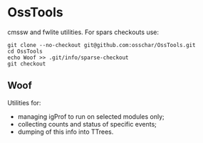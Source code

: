 OssTools
========

cmssw and fwlite utilities. For spars checkouts use:
```
git clone --no-checkout git@github.com:osschar/OssTools.git
cd OssTools
echo Woof >> .git/info/sparse-checkout
git checkout
```

## Woof

Utilities for:
- managing igProf to run on selected modules only;
- collecting counts and status of specific events;
- dumping of this info into TTrees.
